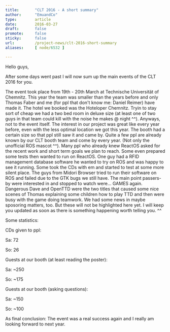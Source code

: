 ```yaml
---
title:       "CLT 2016 - A short summary"
author:      "EmuandCo"
type:        article
date:        2016-03-27
draft:       false
promote:     false
sticky:      false
url:         /project-news/clt-2016-short-summary
aliases:     [ node/6532 ]

---
```


<p>Hello guys,</p>

<p>After some days went past I will now sum up the main events of the CLT 2016 for you.</p>
<p>The event took place from 19th - 20th March at Technische Universität of Chemnitz. This year the team was smaller than the years before and only Thomas Faber and me (for ppl that don't know me: Daniel Reimer) have made it. The hotel we booked was the Hoteloper Chemnitz. Tryin to stay sort of cheap we had a two bed room in deluxe size (at least one of two guys in that team could kill with the noise he makes @ night ^^). Anyways, not to the event itself. The interest in our project was great like every year before, even with the less optimal location we got this year. The booth had a certain size so that ppl still saw it and came by. Quite a few ppl are already known by our CLT booth team and come by every year. (Not only the unofficial ROS mascot ^^). Many ppl who already knew ReactOS asked for the recent work and short term goals we plan to reach. Some even prepared some tests then wanted to run on ReactOS. One guy had a RFID management database software he wanted to try on ROS and was happy to see it running. Some took the CDs with em and started to test at some more silent place. The guys from Midori Browser tried to run their software on ROS and failed due to the GTK bugs we still have. The main point passers-by were interested in and stopped to watch were... GAMES again. Dangerous Dave and OpenTTD were the two titles that caused some nice scenes of Thomas explaining some children how to play TTD and then were busy with the game doing teamwork. We had some news in maybe sposoring matters, too. But these will not be highlighted here yet. I will keep you updated as soon as there is something happening worth telling you. ^^</p>

<p>Some statistics:</p>

<p>CDs given to ppl:</p>
<p>Sa: 72</p>
<p>So: 26</p>

<p>Guests at our booth (at least reading the poster):</p>
<p>Sa: ~250</p>
<p>So: ~175</p>

<p>Guests at our booth (asking questions):</p>
<p>Sa: ~150</p>
<p>So: ~100</p>

<p>As final conclusion: The event was a real success again and I really am looking forward to next year.</p>
